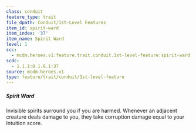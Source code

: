 ```yaml
---
class: conduit
feature_type: trait
file_dpath: Conduit/1st-Level Features
item_id: spirit-ward
item_index: '37'
item_name: Spirit Ward
level: 1
scc:
  - mcdm.heroes.v1:feature.trait.conduit.1st-level-feature:spirit-ward
scdc:
  - 1.1.1:8.1.8.1:37
source: mcdm.heroes.v1
type: feature/trait/conduit/1st-level-feature
---
```


##### Spirit Ward

Invisible spirits surround you if you are harmed. Whenever an adjacent creature deals damage to you, they take corruption damage equal to your Intuition score.
